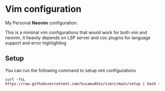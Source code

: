 # Vim configuration
My Personal **Neovim** configuration.

This is a minimal vim configurations that would work for both vim and neovim, it heavily depends on LSP server and coc plugins for language support and error highlighting


## Setup
You can run the following command to setup vim configurations
```
curl -fsL https://raw.githubusercontent.com/husamuddin/vimrc/main/setup | bash -
```

